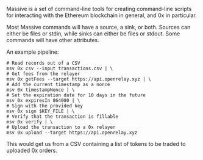 Massive is a set of command-line tools for creating command-line scripts for
interacting with the Ethereum blockchain in general, and 0x in particular.

Most Massive commands will have a source, a sink, or both. Sources can either
be files or stdin, while sinks can either be files or stdout. Some commands
will have other attributes.

An example pipeline:

    # Read records out of a CSV
    msv 0x csv --input transactions.csv | \
    # Get fees from the relayer
    msv 0x getFees --target https://api.openrelay.xyz | \
    # Add the current timestamp as a nonce
    msv 0x timestampNonce | \
    # Set the expiration date for 10 days in the future
    msv 0x expiresIn 864000 | \
    # Sign with the provided key
    msv 0x sign $KEY_FILE | \
    # Verify that the transaction is fillable
    msv 0x verify | \
    # Upload the transaction to a 0x relayer
    msv 0x upload --target https://api.openrelay.xyz

This would get us from a CSV containing a list of tokens to be traded to
uploaded 0x orders.
